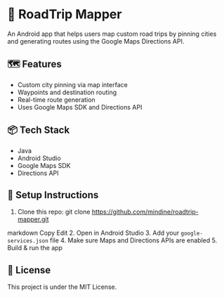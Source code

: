 # 🚗 RoadTrip Mapper

An Android app that helps users map custom road trips by pinning cities and generating routes using the Google Maps Directions API.

## 🗺️ Features

- Custom city pinning via map interface
- Waypoints and destination routing
- Real-time route generation
- Uses Google Maps SDK and Directions API

## 📦 Tech Stack

- Java
- Android Studio
- Google Maps SDK
- Directions API

## 🔧 Setup Instructions

1. Clone this repo:
   git clone https://github.com/mindine/roadtrip-mapper.git

markdown
Copy
Edit
2. Open in Android Studio
3. Add your `google-services.json` file
4. Make sure Maps and Directions APIs are enabled
5. Build & run the app

## 📌 License

This project is under the MIT License.